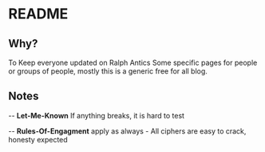 # README

## Why?
To Keep everyone updated on Ralph Antics 
Some specific pages for people or groups of people, mostly this is a generic free for all blog. 

## Notes
-- **Let-Me-Known** If anything breaks, it is hard to test

-- **Rules-Of-Engagment** apply as always - All ciphers are easy to crack, honesty expected
